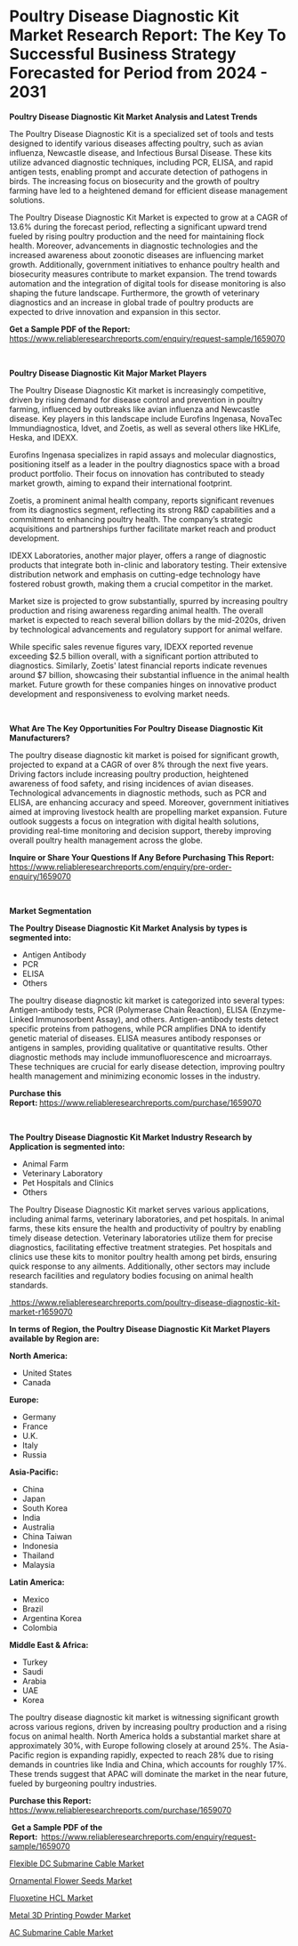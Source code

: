 <p><h1>Poultry Disease Diagnostic Kit Market Research Report: The Key To Successful Business Strategy Forecasted for Period from 2024 - 2031</h1></p><p><strong>Poultry Disease Diagnostic Kit Market Analysis and Latest Trends</strong></p>
<p><p>The Poultry Disease Diagnostic Kit is a specialized set of tools and tests designed to identify various diseases affecting poultry, such as avian influenza, Newcastle disease, and Infectious Bursal Disease. These kits utilize advanced diagnostic techniques, including PCR, ELISA, and rapid antigen tests, enabling prompt and accurate detection of pathogens in birds. The increasing focus on biosecurity and the growth of poultry farming have led to a heightened demand for efficient disease management solutions. </p><p>The Poultry Disease Diagnostic Kit Market is expected to grow at a CAGR of 13.6% during the forecast period, reflecting a significant upward trend fueled by rising poultry production and the need for maintaining flock health. Moreover, advancements in diagnostic technologies and the increased awareness about zoonotic diseases are influencing market growth. Additionally, government initiatives to enhance poultry health and biosecurity measures contribute to market expansion. The trend towards automation and the integration of digital tools for disease monitoring is also shaping the future landscape. Furthermore, the growth of veterinary diagnostics and an increase in global trade of poultry products are expected to drive innovation and expansion in this sector.</p></p>
<p><strong>Get a Sample PDF of the Report:&nbsp;</strong> <a href="https://www.reliableresearchreports.com/enquiry/request-sample/1659070?utm_campaign=113&utm_medium=2&utm_source=Github&utm_content=ia&utm_term=09122024&utm_id=poultry-disease-diagnostic-kit">https://www.reliableresearchreports.com/enquiry/request-sample/1659070</a></p>
<p>&nbsp;</p>
<p><strong>Poultry Disease Diagnostic Kit Major Market Players</strong></p>
<p><p>The Poultry Disease Diagnostic Kit market is increasingly competitive, driven by rising demand for disease control and prevention in poultry farming, influenced by outbreaks like avian influenza and Newcastle disease. Key players in this landscape include Eurofins Ingenasa, NovaTec Immundiagnostica, Idvet, and Zoetis, as well as several others like HKLife, Heska, and IDEXX.</p><p>Eurofins Ingenasa specializes in rapid assays and molecular diagnostics, positioning itself as a leader in the poultry diagnostics space with a broad product portfolio. Their focus on innovation has contributed to steady market growth, aiming to expand their international footprint.</p><p>Zoetis, a prominent animal health company, reports significant revenues from its diagnostics segment, reflecting its strong R&D capabilities and a commitment to enhancing poultry health. The company’s strategic acquisitions and partnerships further facilitate market reach and product development.</p><p>IDEXX Laboratories, another major player, offers a range of diagnostic products that integrate both in-clinic and laboratory testing. Their extensive distribution network and emphasis on cutting-edge technology have fostered robust growth, making them a crucial competitor in the market.</p><p>Market size is projected to grow substantially, spurred by increasing poultry production and rising awareness regarding animal health. The overall market is expected to reach several billion dollars by the mid-2020s, driven by technological advancements and regulatory support for animal welfare.</p><p>While specific sales revenue figures vary, IDEXX reported revenue exceeding $2.5 billion overall, with a significant portion attributed to diagnostics. Similarly, Zoetis' latest financial reports indicate revenues around $7 billion, showcasing their substantial influence in the animal health market. Future growth for these companies hinges on innovative product development and responsiveness to evolving market needs.</p></p>
<p>&nbsp;</p>
<p><strong>What Are The Key Opportunities For Poultry Disease Diagnostic Kit Manufacturers?</strong></p>
<p><p>The poultry disease diagnostic kit market is poised for significant growth, projected to expand at a CAGR of over 8% through the next five years. Driving factors include increasing poultry production, heightened awareness of food safety, and rising incidences of avian diseases. Technological advancements in diagnostic methods, such as PCR and ELISA, are enhancing accuracy and speed. Moreover, government initiatives aimed at improving livestock health are propelling market expansion. Future outlook suggests a focus on integration with digital health solutions, providing real-time monitoring and decision support, thereby improving overall poultry health management across the globe.</p></p>
<p><strong>Inquire or Share Your Questions If Any Before Purchasing This Report:</strong> <a href="https://www.reliableresearchreports.com/enquiry/pre-order-enquiry/1659070?utm_campaign=113&utm_medium=2&utm_source=Github&utm_content=ia&utm_term=09122024&utm_id=poultry-disease-diagnostic-kit">https://www.reliableresearchreports.com/enquiry/pre-order-enquiry/1659070</a></p>
<p>&nbsp;</p>
<p><strong>Market Segmentation</strong></p>
<p><strong>The Poultry Disease Diagnostic Kit Market Analysis by types is segmented into:</strong></p>
<p><ul><li>Antigen Antibody</li><li>PCR</li><li>ELISA</li><li>Others</li></ul></p>
<p><p>The poultry disease diagnostic kit market is categorized into several types: Antigen-antibody tests, PCR (Polymerase Chain Reaction), ELISA (Enzyme-Linked Immunosorbent Assay), and others. Antigen-antibody tests detect specific proteins from pathogens, while PCR amplifies DNA to identify genetic material of diseases. ELISA measures antibody responses or antigens in samples, providing qualitative or quantitative results. Other diagnostic methods may include immunofluorescence and microarrays. These techniques are crucial for early disease detection, improving poultry health management and minimizing economic losses in the industry.</p></p>
<p><strong>Purchase this Report:&nbsp;</strong><a href="https://www.reliableresearchreports.com/purchase/1659070?utm_campaign=113&utm_medium=2&utm_source=Github&utm_content=ia&utm_term=09122024&utm_id=poultry-disease-diagnostic-kit">https://www.reliableresearchreports.com/purchase/1659070</a></p>
<p>&nbsp;</p>
<p><strong>The Poultry Disease Diagnostic Kit Market Industry Research by Application is segmented into:</strong></p>
<p><ul><li>Animal Farm</li><li>Veterinary Laboratory</li><li>Pet Hospitals and Clinics</li><li>Others</li></ul></p>
<p><p>The Poultry Disease Diagnostic Kit market serves various applications, including animal farms, veterinary laboratories, and pet hospitals. In animal farms, these kits ensure the health and productivity of poultry by enabling timely disease detection. Veterinary laboratories utilize them for precise diagnostics, facilitating effective treatment strategies. Pet hospitals and clinics use these kits to monitor poultry health among pet birds, ensuring quick response to any ailments. Additionally, other sectors may include research facilities and regulatory bodies focusing on animal health standards.</p></p>
<p><a href="https://www.reliableresearchreports.com/poultry-disease-diagnostic-kit-market-r1659070?utm_campaign=113&utm_medium=2&utm_source=Github&utm_content=ia&utm_term=09122024&utm_id=poultry-disease-diagnostic-kit">&nbsp;https://www.reliableresearchreports.com/poultry-disease-diagnostic-kit-market-r1659070</a></p>
<p><strong>In terms of Region, the Poultry Disease Diagnostic Kit Market Players available by Region are:</strong></p>
<p>
    <p> <strong> North America: </strong>
        <ul>
            <li>United States</li>
            <li>Canada</li>
        </ul>
        </p> 
    <p> <strong> Europe: </strong>
        <ul>
            <li>Germany</li>
            <li>France</li>
            <li>U.K.</li>
            <li>Italy</li>
            <li>Russia</li>
        </ul>
        </p> 
    <p> <strong> Asia-Pacific: </strong>
        <ul>
            <li>China</li>
            <li>Japan</li>
            <li>South Korea</li>
            <li>India</li>
            <li>Australia</li>
            <li>China Taiwan</li>
            <li>Indonesia</li>
            <li>Thailand</li>
            <li>Malaysia</li>
        </ul>
        </p> 
    <p> <strong> Latin America: </strong>
        <ul>
            <li>Mexico</li>
            <li>Brazil</li>
            <li>Argentina Korea</li>
            <li>Colombia</li>
        </ul>
        </p> 
    <p> <strong> Middle East & Africa: </strong>
        <ul>
            <li>Turkey</li>
            <li>Saudi</li>
            <li>Arabia</li>
            <li>UAE</li>
            <li>Korea</li>
        </ul>
    </p>
    </p>
<p><p>The poultry disease diagnostic kit market is witnessing significant growth across various regions, driven by increasing poultry production and a rising focus on animal health. North America holds a substantial market share at approximately 30%, with Europe following closely at around 25%. The Asia-Pacific region is expanding rapidly, expected to reach 28% due to rising demands in countries like India and China, which accounts for roughly 17%. These trends suggest that APAC will dominate the market in the near future, fueled by burgeoning poultry industries.</p></p>
<p><strong>Purchase this Report: </strong><a href="https://www.reliableresearchreports.com/purchase/1659070?utm_campaign=113&utm_medium=2&utm_source=Github&utm_content=ia&utm_term=09122024&utm_id=poultry-disease-diagnostic-kit">https://www.reliableresearchreports.com/purchase/1659070</a></p>
<p>&nbsp;<strong>Get a Sample PDF of the Report:&nbsp;&nbsp;</strong><a href="https://www.reliableresearchreports.com/enquiry/request-sample/1659070?utm_campaign=113&utm_medium=2&utm_source=Github&utm_content=ia&utm_term=09122024&utm_id=poultry-disease-diagnostic-kit">https://www.reliableresearchreports.com/enquiry/request-sample/1659070</a></p>
<p><strong></strong></p>
<p><p><a href="https://github.com/BellAuer/Market-Research-Report-List-1/blob/main/flexible-dc-submarine-cable-market.md?utm_campaign=113&utm_medium=2&utm_source=Github&utm_content=ia&utm_term=09122024&utm_id=poultry-disease-diagnostic-kit">Flexible DC Submarine Cable Market</a></p><p><a href="https://www.linkedin.com/pulse/ornamental-flower-seeds-market-growth-outlook-2024-2031-lcjie?utm_campaign=113&utm_medium=2&utm_source=Github&utm_content=ia&utm_term=09122024&utm_id=poultry-disease-diagnostic-kit">Ornamental Flower Seeds Market</a></p><p><a href="https://www.linkedin.com/pulse/th-score-market-0ptye?utm_campaign=113&utm_medium=2&utm_source=Github&utm_content=ia&utm_term=09122024&utm_id=poultry-disease-diagnostic-kit">Fluoxetine HCL Market</a></p><p><a href="https://www.linkedin.com/pulse/th-score-market-0ptye?utm_campaign=113&utm_medium=2&utm_source=Github&utm_content=ia&utm_term=09122024&utm_id=poultry-disease-diagnostic-kit">Metal 3D Printing Powder Market</a></p><p><a href="https://github.com/SamiaChowdhury801/Market-Research-Report-List-1/blob/main/ac-submarine-cable-market.md?utm_campaign=113&utm_medium=2&utm_source=Github&utm_content=ia&utm_term=09122024&utm_id=poultry-disease-diagnostic-kit">AC Submarine Cable Market</a></p></p>